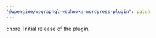 ```yaml
---
"@wpengine/wpgraphql-webhooks-wordpress-plugin": patch
---
```


chore: Initial release of the plugin.

